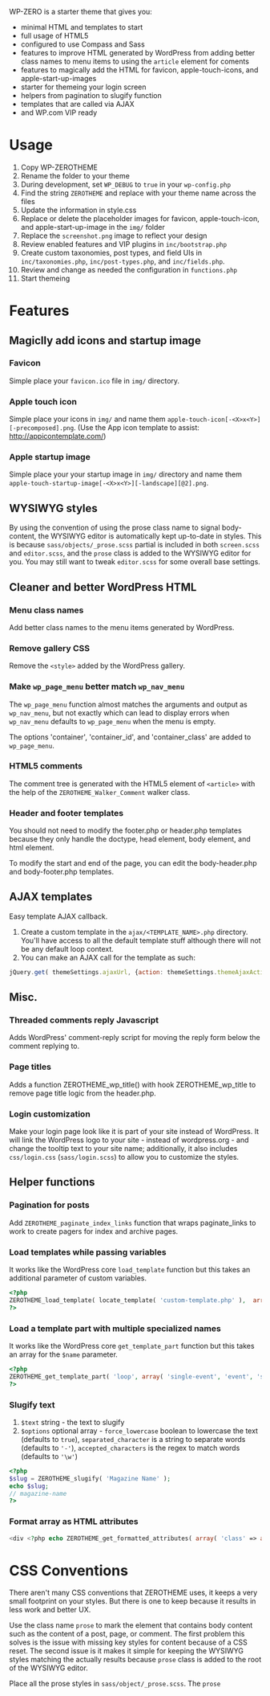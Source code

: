 
WP-ZERO is a starter theme that gives you:

* minimal HTML and templates to start
* full usage of HTML5
* configured to use Compass and Sass
* features to improve HTML generated by WordPress from adding better class names to menu items to using the ```article``` element for coments
* features to magically add the HTML for favicon, apple-touch-icons, and apple-start-up-images
* starter for themeing your login screen
* helpers from pagination to slugify function
* templates that are called via AJAX
* and WP.com VIP ready 

# Usage #

1. Copy WP-ZEROTHEME
2. Rename the folder to your theme
3. During development, set ```WP_DEBUG``` to ```true``` in your ```wp-config.php```
3. Find the string ```ZEROTHEME``` and replace with your theme name across the files
4. Update the information in style.css
5. Replace or delete the placeholder images for favicon, apple-touch-icon, and apple-start-up-image in the ```img/``` folder
6. Replace the ```screenshot.png``` image to reflect your design
7. Review enabled features and VIP plugins in ```inc/bootstrap.php```
8. Create custom taxonomies, post types, and field UIs in ```inc/taxonomies.php```, ```inc/post-types.php```, and ```inc/fields.php```.
9. Review and change as needed the configuration in ```functions.php```
10. Start themeing

# Features #

## Magiclly add icons and startup image ##

### Favicon ###
Simple place your ```favicon.ico``` file in ```img/``` directory.

### Apple touch icon ###
Simple place your icons in ```img/``` and name them ```apple-touch-icon[-<X>x<Y>][-precomposed].png```. (Use the App icon template to assist: http://appicontemplate.com/)

### Apple startup image ###
Simple place your your startup image in ```img/``` directory and name them ```apple-touch-startup-image[-<X>x<Y>][-landscape][@2].png```.

## WYSIWYG styles ##
By using the convention of using the prose class name to signal body-content, the WYSIWYG editor is automatically kept up-to-date in styles.
This is because ```sass/objects/_prose.scss``` partial is included in both ```screen.scss``` and ```editor.scss```, and the ```prose``` class is added to the WYSIWYG editor for you. You may still want to tweak ```editor.scss``` for some overall base settings.


## Cleaner and better WordPress HTML ###

### Menu class names ###
Add better class names to the menu items generated by WordPress.

### Remove gallery CSS ###
Remove the ```<style>``` added by the WordPress gallery.

### Make ```wp_page_menu``` better match ```wp_nav_menu``` ###
The ```wp_page_menu``` function almost matches the arguments and output as ```wp_nav_menu```, but not exactly which 
can lead to display errors when ```wp_nav_menu``` defaults to ```wp_page_menu``` when the menu is empty.

The options 'container', 'container_id', and 'container_class' are added to ```wp_page_menu```.

### HTML5 comments ###
The comment tree is generated with the HTML5 element of ```<article>``` with the help of the ```ZEROTHEME_Walker_Comment``` walker class.

### Header and footer templates ###
You should not need to modify the footer.php or header.php templates because they only handle the doctype, head element, body element, and html element.

To modify the start and end of the page, you can edit the body-header.php and body-footer.php templates.



## AJAX templates ##
Easy template AJAX callback.

1. Create a custom template in the ```ajax/<TEMPLATE_NAME>.php``` directory. You'll have access to all the default template stuff although there will not be any default loop context.
2. You can make an AJAX call for the template as such:

```javascript
jQuery.get( themeSettings.ajaxUrl, {action: themeSettings.themeAjaxAction, template: 'TEMPLATE_NAME'}, function( data, textStatus ){}, 'html' );
```

## Misc. ##

### Threaded comments reply Javascript ###
Adds WordPress' comment-reply script for moving the reply form below the comment replying to.


### Page titles ###
Adds a function ZEROTHEME_wp_title() with hook ZEROTHEME_wp_title to remove page title logic from the header.php.

### Login customization ###
Make your login page look like it is part of your site instead of WordPress. It will link the WordPress logo to your site - instead of wordpress.org - and change the tooltip text to your site name; additionally, it also includes ```css/login.css``` (```sass/login.scss```) to allow you to customize the styles.



## Helper functions ##

### Pagination for posts ###
Add ```ZEROTHEME_paginate_index_links``` function that wraps paginate_links to work to create pagers for index and archive pages.

### Load templates while passing variables ###

It works like the WordPress core ```load_template``` function but this takes an additional parameter of custom variables.

```php
<?php
ZEROTHEME_load_template( locate_template( 'custom-template.php' ),  array( 'foo' => 'The value for the $foo var in the template' ) );
?>
```


### Load a template part with multiple specialized names  ###

It works like the WordPress core ```get_template_part``` function but this takes an array for the ```$name``` parameter.

```php
<?php
ZEROTHEME_get_template_part( 'loop', array( 'single-event', 'event', 'single' ) );
?>
```

### Slugify text ###

1. ```$text``` string - the text to slugify
2. ```$options``` optional array - ```force_lowercase``` boolean to lowercase the text (defaults to ```true```), ```separated_character``` is a string to separate words (defaults to ```'-'```), ```accepted_characters``` is the regex to match words (defaults to ```'\w'```)

```php
<?php
$slug = ZEROTHEME_slugify( 'Magazine Name' );
echo $slug;
// magazine-name
?>
```

### Format array as HTML attributes ###

```php
<div <?php echo ZEROTHEME_get_formatted_attributes( array( 'class' => array('first', 'push1', 'span3'), 'id' => 'album', 'data-name' => 'french' ) ); ?>>
```




# CSS Conventions #

There aren't many CSS conventions that ZEROTHEME uses, it keeps a very small footprint on your styles. But there is one
to keep because it results in less work and better UX.

Use the class name ```prose``` to mark the element that contains body content such as the content of a post, page, or comment.
The first problem this solves is the issue with missing key styles for content because of a CSS reset.
The second issue is it makes it simple for keeping the WYSIWYG styles matching the actually results because ```prose```
class is added to the root of the WYSIWYG editor.

Place all the prose styles in ```sass/object/_prose.scss```. The ```prose```






